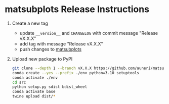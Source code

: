 # matsubplots Release Instructions

1. Create a new tag
    * update `__version__` and `CHANGELOG` with commit message "Release vX.X.X"
    * add tag with message "Release vX.X.X"
    * push changes to [matsubplots](https://github.com/auneri/matsubplots)

2. Upload new package to PyPI

    ```bash
    git clone --depth 1 --branch vX.X.X https://github.com/auneri/matsubplots src
    conda create --yes --prefix ./env python=3.10 setuptools
    conda activate ./env
    cd src
    python setup.py sdist bdist_wheel
    conda activate base
    twine upload dist/*
    ```
